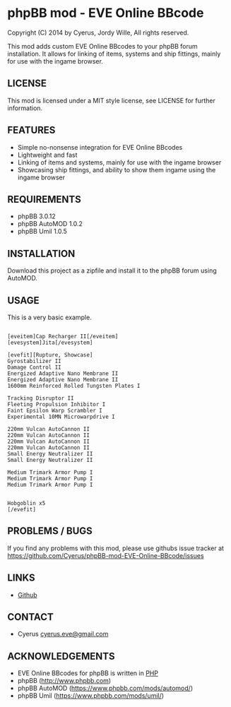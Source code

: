 phpBB mod - EVE Online BBcode
=============================

Copyright (C) 2014 by Cyerus, Jordy Wille, 
All rights reserved.

This mod adds custom EVE Online BBcodes to your phpBB forum installation.
It allows for linking of items, systems and ship fittings, mainly for use
with the ingame browser.

## LICENSE
This mod is licensed under a MIT style license, see LICENSE for further information.

## FEATURES
- Simple no-nonsense integration for EVE Online BBcodes
- Lightweight and fast
- Linking of items and systems, mainly for use with the ingame browser
- Showcasing ship fittings, and ability to show them ingame using the ingame browser

## REQUIREMENTS
- phpBB 3.0.12
- phpBB AutoMOD 1.0.2
- phpBB Umil 1.0.5


## INSTALLATION
Download this project as a zipfile and install it to the phpBB forum using AutoMOD.

## USAGE
This is a very basic example.

```

[eveitem]Cap Recharger II[/eveitem]
[evesystem]Jita[/evesystem]

[evefit][Rupture, Showcase]
Gyrostabilizer II
Damage Control II
Energized Adaptive Nano Membrane II
Energized Adaptive Nano Membrane II
1600mm Reinforced Rolled Tungsten Plates I

Tracking Disruptor II
Fleeting Propulsion Inhibitor I
Faint Epsilon Warp Scrambler I
Experimental 10MN Microwarpdrive I

220mm Vulcan AutoCannon II
220mm Vulcan AutoCannon II
220mm Vulcan AutoCannon II
220mm Vulcan AutoCannon II
Small Energy Neutralizer II
Small Energy Neutralizer II

Medium Trimark Armor Pump I
Medium Trimark Armor Pump I
Medium Trimark Armor Pump I


Hobgoblin x5
[/evefit]

```

## PROBLEMS / BUGS
If you find any problems with this mod, please use githubs issue tracker at 
https://github.com/Cyerus/phpBB-mod-EVE-Online-BBcode/issues

## LINKS
- [Github](https://github.com/Cyerus/phpBB-mod-EVE-Online-BBcode/)

## CONTACT
- Cyerus <cyerus.eve@gmail.com>

## ACKNOWLEDGEMENTS
- EVE Online BBcodes for phpBB is written in [PHP](http://php.net)
- phpBB (http://www.phpbb.com)
- phpBB AutoMOD (https://www.phpbb.com/mods/automod/)
- phpBB Umil (https://www.phpbb.com/mods/umil/)
